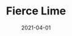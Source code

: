 ---
description: "Pattern%3A%20Fierce%20%7C%20Color%3A%20Lime%20%7C%20Width%3A%2054%u201D%20%7C%20Content%3A%2092%25%20Polyester%2C%208%25%20Linen%20%7C%20Abrasion%3A%2050%2C000%20Double%20Rubs%20-%20Wyzenbeek%20Method%20%7C%20Repeat%3A%20n/a%20%7C%20Finish%3A%20INCASE%20by%20CRYPTON%20%7C%20Flammability%3A%20NFPA%20260%2C%20UFAC%20Class%201%2C%20CAL%20117%20%7C%20Applications%3A%20Contract%20/%20Hospitality%2C%20Residential%20%7C%20"
tags: 
  - "Lark Fontaine"
  - "Fierce"
  - "Textiles"
image_primary: "img/Lime_large.jpg"
href: "https://www.larkfontaine.com/collections/textiles/products/fierce-lime"
designer: "Lark Fontaine"
title: "Fierce Lime"
category: "Textiles"
subtitle: ""
manufacturer: "Lark Fontaine"
slug: "/manufacturers/lark-fontaine/textiles/lark-fontaine-fierce-lime"
date: "2021-04-01"
---